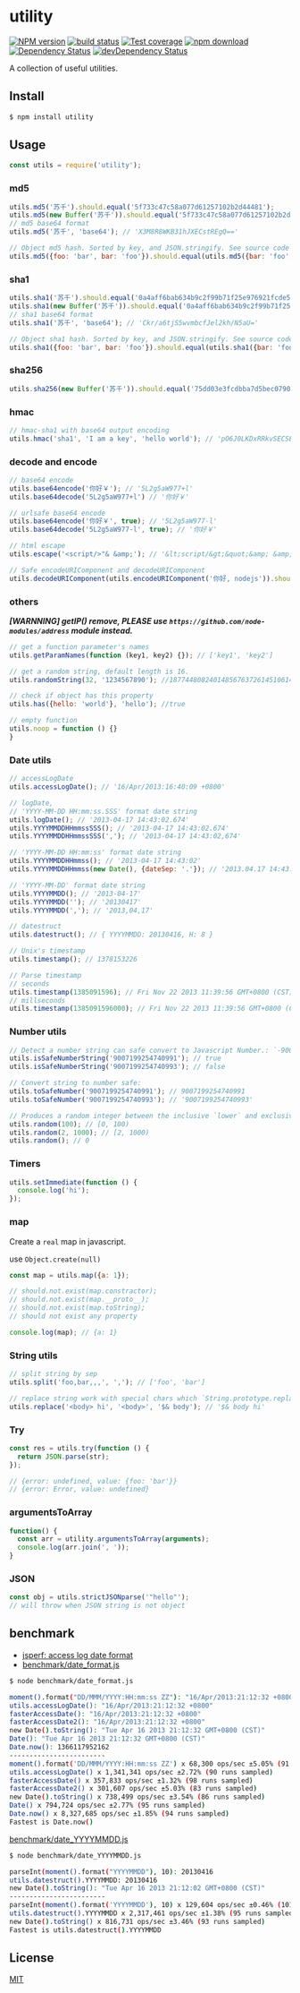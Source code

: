 # utility

[![NPM version][npm-image]][npm-url]
[![build status][travis-image]][travis-url]
[![Test coverage][codecov-image]][codecov-url]
[![npm download][download-image]][download-url]
[![Dependency Status][dependency-image]][dependency-url]
[![devDependency Status][devDependency-image]][devDependency-url]

[npm-image]: https://img.shields.io/npm/v/utility.svg?style=flat-square
[npm-url]: https://npmjs.org/package/utility
[travis-image]: https://img.shields.io/travis/node-modules/utility.svg?style=flat-square
[travis-url]: https://travis-ci.org/node-modules/utility
[codecov-image]: https://codecov.io/github/node-modules/utility/coverage.svg?branch=master
[codecov-url]: https://codecov.io/github/node-modules/utility?branch=master
[download-image]: https://img.shields.io/npm/dm/utility.svg?style=flat-square
[download-url]: https://npmjs.org/package/utility
[dependency-image]: https://david-dm.org/node-modules/utility.svg
[dependency-url]: https://david-dm.org/node-modules/utility
[devDependency-image]: https://david-dm.org/node-modules/utility/dev-status.svg
[devDependency-url]: https://david-dm.org/node-modules/utility#info=devDependencies

A collection of useful utilities.

## Install

```bash
$ npm install utility
```

## Usage

```js
const utils = require('utility');
```

### md5

```js
utils.md5('苏千').should.equal('5f733c47c58a077d61257102b2d44481');
utils.md5(new Buffer('苏千')).should.equal('5f733c47c58a077d61257102b2d44481');
// md5 base64 format
utils.md5('苏千', 'base64'); // 'X3M8R8WKB31hJXECstREgQ=='

// Object md5 hash. Sorted by key, and JSON.stringify. See source code for detail
utils.md5({foo: 'bar', bar: 'foo'}).should.equal(utils.md5({bar: 'foo', foo: 'bar'}));
```

### sha1

```js
utils.sha1('苏千').should.equal('0a4aff6bab634b9c2f99b71f25e976921fcde5a5');
utils.sha1(new Buffer('苏千')).should.equal('0a4aff6bab634b9c2f99b71f25e976921fcde5a5');
// sha1 base64 format
utils.sha1('苏千', 'base64'); // 'Ckr/a6tjS5wvmbcfJel2kh/N5aU='

// Object sha1 hash. Sorted by key, and JSON.stringify. See source code for detail
utils.sha1({foo: 'bar', bar: 'foo'}).should.equal(utils.sha1({bar: 'foo', foo: 'bar'}));
```

### sha256

```js
utils.sha256(new Buffer('苏千')).should.equal('75dd03e3fcdbba7d5bec07900bae740cc8e361d77e7df8949de421d3df5d3635');
```

### hmac

```js
// hmac-sha1 with base64 output encoding
utils.hmac('sha1', 'I am a key', 'hello world'); // 'pO6J0LKDxRRkvSECSEdxwKx84L0='
```

### decode and encode

```js
// base64 encode
utils.base64encode('你好￥'); // '5L2g5aW977+l'
utils.base64decode('5L2g5aW977+l') // '你好￥'

// urlsafe base64 encode
utils.base64encode('你好￥', true); // '5L2g5aW977-l'
utils.base64decode('5L2g5aW977-l', true); // '你好￥'

// html escape
utils.escape('<script/>"& &amp;'); // '&lt;script/&gt;&quot;&amp; &amp;'

// Safe encodeURIComponent and decodeURIComponent
utils.decodeURIComponent(utils.encodeURIComponent('你好, nodejs')).should.equal('你好, nodejs');
```

### others

___[WARNNING] getIP() remove, PLEASE use `https://github.com/node-modules/address` module instead.___

```js
// get a function parameter's names
utils.getParamNames(function (key1, key2) {}); // ['key1', 'key2']

// get a random string, default length is 16.
utils.randomString(32, '1234567890'); //18774480824014856763726145106142

// check if object has this property
utils.has({hello: 'world'}, 'hello'); //true

// empty function
utils.noop = function () {}
}
```

### Date utils

```js
// accessLogDate
utils.accessLogDate(); // '16/Apr/2013:16:40:09 +0800'

// logDate,
// 'YYYY-MM-DD HH:mm:ss.SSS' format date string
utils.logDate(); // '2013-04-17 14:43:02.674'
utils.YYYYMMDDHHmmssSSS(); // '2013-04-17 14:43:02.674'
utils.YYYYMMDDHHmmssSSS(','); // '2013-04-17 14:43:02,674'

// 'YYYY-MM-DD HH:mm:ss' format date string
utils.YYYYMMDDHHmmss(); // '2013-04-17 14:43:02'
utils.YYYYMMDDHHmmss(new Date(), {dateSep: '.'}); // '2013.04.17 14:43:02'

// 'YYYY-MM-DD' format date string
utils.YYYYMMDD(); // '2013-04-17'
utils.YYYYMMDD(''); // '20130417'
utils.YYYYMMDD(','); // '2013,04,17'

// datestruct
utils.datestruct(); // { YYYYMMDD: 20130416, H: 8 }

// Unix's timestamp
utils.timestamp(); // 1378153226

// Parse timestamp
// seconds
utils.timestamp(1385091596); // Fri Nov 22 2013 11:39:56 GMT+0800 (CST)
// millseconds
utils.timestamp(1385091596000); // Fri Nov 22 2013 11:39:56 GMT+0800 (CST)
```

### Number utils

```js
// Detect a number string can safe convert to Javascript Number.: `-9007199254740991 ~ 9007199254740991`
utils.isSafeNumberString('9007199254740991'); // true
utils.isSafeNumberString('9007199254740993'); // false

// Convert string to number safe:
utils.toSafeNumber('9007199254740991'); // 9007199254740991
utils.toSafeNumber('9007199254740993'); // '9007199254740993'

// Produces a random integer between the inclusive `lower` and exclusive `upper` bounds.
utils.random(100); // [0, 100)
utils.random(2, 1000); // [2, 1000)
utils.random(); // 0
```

### Timers

```js
utils.setImmediate(function () {
  console.log('hi');
});
```

### map

Create a `real` map in javascript.

use `Object.create(null)`

```js
const map = utils.map({a: 1});

// should.not.exist(map.constractor);
// should.not.exist(map.__proto__);
// should.not.exist(map.toString);
// should not exist any property

console.log(map); // {a: 1}
```

### String utils

```js
// split string by sep
utils.split('foo,bar,,,', ','); // ['foo', 'bar']

// replace string work with special chars which `String.prototype.replace` can't handle
utils.replace('<body> hi', '<body>', '$& body'); // '$& body hi'
```

### Try

```js
const res = utils.try(function () {
  return JSON.parse(str);
});

// {error: undefined, value: {foo: 'bar'}}
// {error: Error, value: undefined}
```

### argumentsToArray

```js
function() {
  const arr = utility.argumentsToArray(arguments);
  console.log(arr.join(', '));
}
```

### JSON

```js
const obj = utils.strictJSONparse('"hello"');
// will throw when JSON string is not object
```

## benchmark

* [jsperf: access log date format](http://jsperf.com/access-log-date-format)
* [benchmark/date_format.js](https://github.com/fengmk2/utility/blob/master/benchmark/date_format.js)

```bash
$ node benchmark/date_format.js

moment().format("DD/MMM/YYYY:HH:mm:ss ZZ"): "16/Apr/2013:21:12:32 +0800"
utils.accessLogDate(): "16/Apr/2013:21:12:32 +0800"
fasterAccessDate(): "16/Apr/2013:21:12:32 +0800"
fasterAccessDate2(): "16/Apr/2013:21:12:32 +0800"
new Date().toString(): "Tue Apr 16 2013 21:12:32 GMT+0800 (CST)"
Date(): "Tue Apr 16 2013 21:12:32 GMT+0800 (CST)"
Date.now(): 1366117952162
------------------------
moment().format('DD/MMM/YYYY:HH:mm:ss ZZ') x 68,300 ops/sec ±5.05% (91 runs sampled)
utils.accessLogDate() x 1,341,341 ops/sec ±2.72% (90 runs sampled)
fasterAccessDate() x 357,833 ops/sec ±1.32% (98 runs sampled)
fasterAccessDate2() x 301,607 ops/sec ±5.03% (83 runs sampled)
new Date().toString() x 738,499 ops/sec ±3.54% (86 runs sampled)
Date() x 794,724 ops/sec ±2.77% (95 runs sampled)
Date.now() x 8,327,685 ops/sec ±1.85% (94 runs sampled)
Fastest is Date.now()
```

[benchmark/date_YYYYMMDD.js](https://github.com/fengmk2/utility/blob/master/benchmark/date_YYYYMMDD.js)

```bash
$ node benchmark/date_YYYYMMDD.js

parseInt(moment().format("YYYYMMDD"), 10): 20130416
utils.datestruct().YYYYMMDD: 20130416
new Date().toString(): "Tue Apr 16 2013 21:12:02 GMT+0800 (CST)"
------------------------
parseInt(moment().format('YYYYMMDD'), 10) x 129,604 ops/sec ±0.46% (101 runs sampled)
utils.datestruct().YYYYMMDD x 2,317,461 ops/sec ±1.38% (95 runs sampled)
new Date().toString() x 816,731 ops/sec ±3.46% (93 runs sampled)
Fastest is utils.datestruct().YYYYMMDD
```

## License

[MIT](LICENSE.txt)
